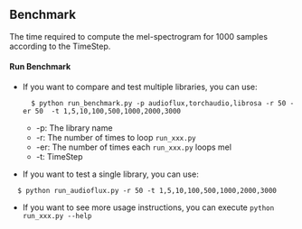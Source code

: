 ## Benchmark

The time required to compute the mel-spectrogram for 1000 samples according to the TimeStep.

#### Run Benchmark

* If you want to compare and test multiple libraries, you can use:

    ```shell
      $ python run_benchmark.py -p audioflux,torchaudio,librosa -r 50 -er 50  -t 1,5,10,100,500,1000,2000,3000
    ```
    * -p: The library name
    * -r: The number of times to loop `run_xxx.py `
    * -er: The number of times each `run_xxx.py` loops mel
    * -t: TimeStep

* If you want to test a single library, you can use:

```shell
  $ python run_audioflux.py -r 50 -t 1,5,10,100,500,1000,2000,3000
```

* If you want to see more usage instructions, you can execute `python run_xxx.py --help`

